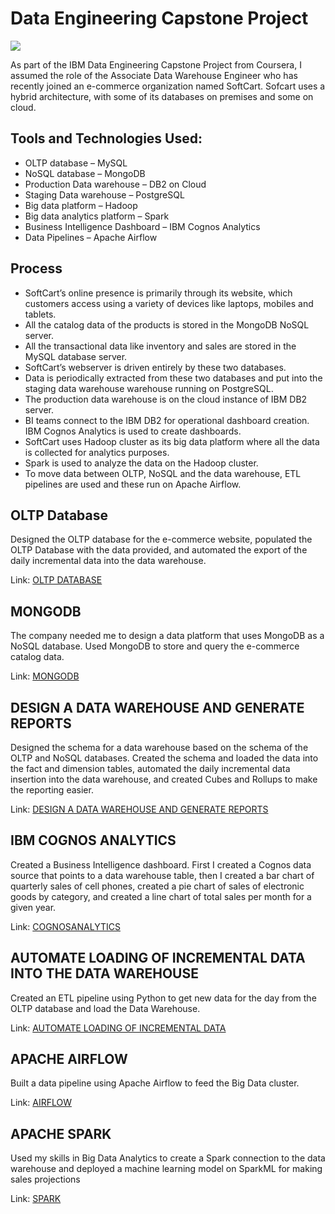 # Data Engineering Capstone Project
![]([https://github.com/antfneves/PortfolioProjects/blob/main/Capstone%20Project/Images/data.jpg?raw=true)

As part of the IBM Data Engineering Capstone Project from Coursera, I assumed the role of the Associate Data Warehouse Engineer who has recently joined an e-commerce organization named SoftCart.
Sofcart uses a hybrid architecture, with some of its databases on premises and some on cloud.

## Tools and Technologies Used:
-	OLTP database – MySQL
-	NoSQL database – MongoDB
-	Production Data warehouse – DB2 on Cloud
-	Staging Data warehouse – PostgreSQL
-	Big data platform – Hadoop
-	Big data analytics platform – Spark
-	Business Intelligence Dashboard – IBM Cognos Analytics
-	Data Pipelines – Apache Airflow

## Process
-	SoftCart’s online presence is primarily through its website, which customers access using a variety of devices like laptops, mobiles and tablets.
-	All the catalog data of the products is stored in the MongoDB NoSQL server.
-	All the transactional data like inventory and sales are stored in the MySQL database server.
-	SoftCart’s webserver is driven entirely by these two databases.
-	Data is periodically extracted from these two databases and put into the staging data warehouse warehouse running on PostgreSQL.
-	The production data warehouse is on the cloud instance of IBM DB2 server.
-	BI teams connect to the IBM DB2 for operational dashboard creation. IBM Cognos Analytics is used to create dashboards.
-	SoftCart uses Hadoop cluster as its big data platform where all the data is collected for analytics purposes.
-	Spark is used to analyze the data on the Hadoop cluster.
-	To move data between OLTP, NoSQL and the data warehouse, ETL pipelines are used and these run on Apache Airflow.

## OLTP Database
Designed the OLTP database for the e-commerce website, populated the OLTP Database with the data provided, and 
automated the export of the daily incremental data into the data warehouse. 

Link: [OLTP DATABASE](https://github.com/antfneves/PortfolioProjects/blob/main/Capstone%20Project/OLTP/OLTP.md)

## MONGODB
The company needed me to design a data platform that uses MongoDB as a NoSQL database. Used MongoDB to store and query the e-commerce catalog data.

Link: [MONGODB](https://github.com/antfneves/PortfolioProjects/blob/main/Capstone%20Project/MongoDB/MONGODB.md)

## DESIGN A DATA WAREHOUSE AND GENERATE REPORTS
Designed the schema for a data warehouse based on the schema of the OLTP and NoSQL databases. 
Created the schema and loaded the data into the fact and dimension tables, automated the daily incremental data insertion into the data warehouse, and 
created Cubes and Rollups to make the reporting easier.

Link: [DESIGN A DATA WAREHOUSE AND GENERATE REPORTS](https://github.com/antfneves/PortfolioProjects/blob/main/Capstone%20Project/DesignandReports/DESIGNREPORTS.md)

## IBM COGNOS ANALYTICS
Created a Business Intelligence dashboard. First I created a Cognos data source that points to a data warehouse table, then I created a bar chart of quarterly sales of cell phones, created a pie chart of sales of electronic goods by category, and created a line chart of total sales per month for a given year.

Link: [COGNOSANALYTICS](https://github.com/antfneves/PortfolioProjects/blob/main/Capstone%20Project/CognosAnalytics/COGNOS.md)

## AUTOMATE LOADING OF INCREMENTAL DATA INTO THE DATA WAREHOUSE
Created an ETL pipeline using Python to get new data for the day from the OLTP database and load the Data Warehouse.

Link: [AUTOMATE LOADING OF INCREMENTAL DATA](https://github.com/antfneves/PortfolioProjects/blob/main/Capstone%20Project/Automation/AUTOMATION.md)

## APACHE AIRFLOW
Built a data pipeline using Apache Airflow to feed the Big Data cluster.

Link: [AIRFLOW](https://github.com/antfneves/PortfolioProjects/blob/main/Capstone%20Project/Airflow/AIRFLOW.md)

## APACHE SPARK
Used my skills in Big Data Analytics to create a Spark connection to the data warehouse and deployed a machine learning model on SparkML for making sales projections

Link: [SPARK](https://github.com/antfneves/PortfolioProjects/blob/main/Capstone%20Project/Spark/SPARK.md)








    
 
    
    


